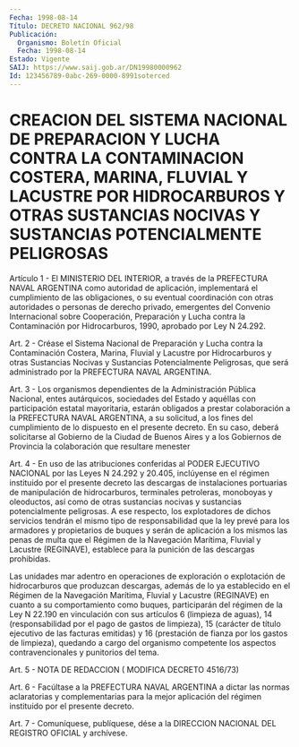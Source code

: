 ```yaml
---
Fecha: 1998-08-14
Título: DECRETO NACIONAL 962/98
Publicación:
  Organismo: Boletín Oficial
  Fecha: 1998-08-14
Estado: Vigente
SAIJ: https://www.saij.gob.ar/DN19980000962
Id: 123456789-0abc-269-0000-8991soterced
---
```

# CREACION DEL SISTEMA NACIONAL DE PREPARACION Y LUCHA CONTRA LA CONTAMINACION COSTERA, MARINA, FLUVIAL Y LACUSTRE POR HIDROCARBUROS Y OTRAS SUSTANCIAS NOCIVAS Y SUSTANCIAS POTENCIALMENTE PELIGROSAS

<a id="1"></a>
Artículo 1 - El MINISTERIO  DEL INTERIOR, a través de la PREFECTURA NAVAL  ARGENTINA  como autoridad  de  aplicación,  implementará  el cumplimiento de las  obligaciones,  o  su eventual coordinación con otras  autoridades o personas de derecho  privado,  emergentes  del Convenio  Internacional  sobre  Cooperación,  Preparación  y  Lucha contra la Contaminación por Hidrocarburos, 1990, aprobado por Ley N 24.292.

<a id="2"></a>
Art.  2 -  Créase el Sistema Nacional de Preparación y Lucha contra la Contaminación Costera, Marina, Fluvial y Lacustre por Hidrocarburos y otras Sustancias Nocivas y Sustancias Potencialmente  Peligrosas, que será administrado por la PREFECTURA NAVAL ARGENTINA.

<a id="3"></a>
Art. 3 - Los organismos  dependientes  de la Administración Pública Nacional, entes autárquicos, sociedades  del  Estado y aquéllas con participación  estatal  mayoritaria,  estarán obligados  a  prestar colaboración a la PREFECTURA NAVAL ARGENTINA, a su solicitud, a los fines del cumplimiento de lo dispuesto  en  el presente decreto. En su  caso,  deberá solicitarse al Gobierno de la  Ciudad  de  Buenos Aires y a los  Gobiernos de Provincia la colaboración que resultare menester

<a id="4"></a>
Art. 4 - En uso  de  las atribuciones conferidas al PODER EJECUTIVO NACIONAL por las Leyes  N 24.292 y 20.405, inclúyense en el régimen instituido por el presente  decreto  las descargas de instalaciones portuarias de manipulación de hidrocarburos, terminales petroleras, monoboyas  y  oleoductos, así como de otras  sustancias  nocivas  y sustancias  potencialmente    peligrosas.    A  ese  respecto,  los explotadores  de  dichos  servicios  tendrán  el  mismo    tipo  de responsabilidad  que la ley prevé para los armadores y propietarios de buques y serán de aplicación a los mismos las penas de multa que el Régimen de la Navegación Marítima, Fluvial y Lacustre (REGINAVE), establece  para la punición de las descargas prohibidas.

Las unidades mar adentro en operaciones de exploración o explotación de hidrocarburos  que produzcan descargas, además de lo ya establecido en el Régimen de  la  Navegación Marítima, Fluvial y Lacustre  (REGINAVE)  en  cuanto a su comportamiento  como  buques, participarán del régimen de  la Ley N 22.190 en vinculación con sus artículos 6 (limpieza de aguas), 14 (responsabilidad por el pago de gastos  de  limpieza), 15 (carácter  de  título  ejecutivo  de  las facturas emitidas)  y  16  (prestación  de fianza por los gastos de limpieza), quedando a cargo del organismo  competente  los aspectos contravencionales y punitorios del tema.

<a id="5"></a>
Art. 5 - NOTA DE REDACCION ( MODIFICA DECRETO 4516/73)

<a id="6"></a>
Art. 6 - Facúltase a la PREFECTURA  NAVAL  ARGENTINA  a  dictar las normas aclaratorias y complementarias para la mejor aplicación  del régimen instituido por el presente decreto.

<a id="7"></a>
Art.  7 - Comuníquese, publíquese, dése a la DIRECCION NACIONAL DEL REGISTRO  OFICIAL  y  archívese.